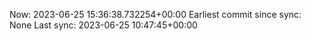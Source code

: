 Now: 2023-06-25 15:36:38.732254+00:00 Earliest commit since sync: None Last sync: 2023-06-25 10:47:45+00:00
